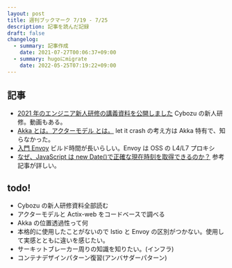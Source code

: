 ```yaml
---
layout: post
title: 週刊ブックマーク 7/19 - 7/25
description: 記事を読んだ記録
draft: false
changelog:
  - summary: 記事作成
    date: 2021-07-27T00:06:37+09:00
  - summary: hugoにmigrate
    date: 2022-05-25T07:19:22+09:00
---
```


## 記事

- [2021 年のエンジニア新人研修の講義資料を公開しました](https://blog.cybozu.io/entry/2021/07/20/100000) Cybozu の新人研修。動画もある。
- [Akka とは。アクターモデル とは。](https://www.slideshare.net/KenjiroKubota/akka-136932641) let it crash の考え方は Akka 特有で、知らなかった。
- [入門 Envoy](https://speakerdeck.com/kurochan/ru-men-envoy) ビルド時間が長いらしい。Envoy は OSS の L4/L7 プロキシ
- [なぜ、JavaScript は new Date()で正確な現在時刻を取得できるのか？](https://zenn.dev/watsuyo_2/articles/5180456f986550) 参考記事が詳しい。

## todo!

- Cybozu の新人研修資料全部読む
- アクターモデルと Actix-web をコードベースで調べる
- Akka の位置透過性って何
- 本格的に使用したことがないので Istio と Envoy の区別がつかない。使用して実感とともに違いを感じたい。
- サーキットブレーカー周りの知識を知りたい。(インフラ)
- コンテナデザインパターン復習(アンバサダーパターン)
